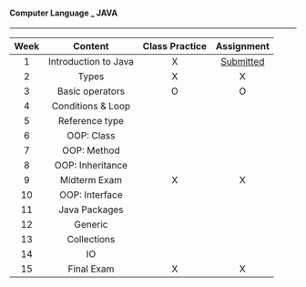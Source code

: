 #### Computer Language _ JAVA


****************************************


|Week|Content|Class Practice|Assignment|
|:---:|:---:|:---:|:---:|
| 1 | Introduction to Java | X | [Submitted](https://github.com/saeyeonn/Computer-Language/tree/main/01%20Hello%20World%20_%20Assignment) |
| 2 |	Types | X | X |
| 3 | Basic operators | O | O |
| 4 |	Conditions & Loop |||
| 5 |	Reference type |||
| 6 |	OOP: Class |||
| 7 |	OOP: Method |||
| 8 |	OOP: Inheritance |||
| 9 | Midterm Exam | X | X |
| 10 | OOP: Interface |||
| 11 | Java Packages |||
| 12 | Generic |||
| 13 | Collections |||
| 14 | IO |||
| 15 | Final Exam | X | X |